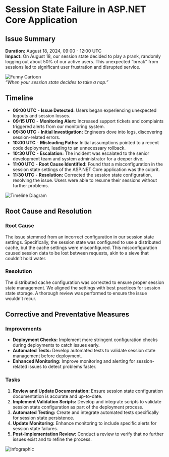 # Session State Failure in ASP.NET Core Application

## Issue Summary

**Duration:** August 18, 2024, 09:00 - 12:00 UTC  
**Impact:** On August 18, our session state decided to play a prank, randomly logging out about 50% of our active users. This unexpected “break” from sessions led to significant user frustration and disrupted service.

![Funny Cartoon](https://example.com/funny-cartoon.jpg)  
*“When your session state decides to take a nap.”*

## Timeline

- **09:00 UTC** - **Issue Detected:** Users began experiencing unexpected logouts and session losses.
- **09:15 UTC** - **Monitoring Alert:** Increased support tickets and complaints triggered alerts from our monitoring system.
- **09:30 UTC** - **Initial Investigation:** Engineers dove into logs, discovering session-related errors.
- **10:00 UTC** - **Misleading Paths:** Initial assumptions pointed to a recent code deployment, leading to an unnecessary rollback.
- **10:30 UTC** - **Escalation:** The incident was escalated to the senior development team and system administrator for a deeper dive.
- **11:00 UTC** - **Root Cause Identified:** Found that a misconfiguration in the session state settings of the ASP.NET Core application was the culprit.
- **11:30 UTC** - **Resolution:** Corrected the session state configuration, resolving the issue. Users were able to resume their sessions without further problems.

![Timeline Diagram](https://example.com/timeline-diagram.png)

## Root Cause and Resolution

### Root Cause

The issue stemmed from an incorrect configuration in our session state settings. Specifically, the session state was configured to use a distributed cache, but the cache settings were misconfigured. This misconfiguration caused session data to be lost between requests, akin to a sieve that couldn’t hold water.

### Resolution

The distributed cache configuration was corrected to ensure proper session state management. We aligned the settings with best practices for session state storage. A thorough review was performed to ensure the issue wouldn’t recur.

## Corrective and Preventative Measures

### Improvements

- **Deployment Checks:** Implement more stringent configuration checks during deployments to catch issues early.
- **Automated Tests:** Develop automated tests to validate session state management before deployment.
- **Enhanced Monitoring:** Improve monitoring and alerting for session-related issues to detect problems faster.

### Tasks

1. **Review and Update Documentation:** Ensure session state configuration documentation is accurate and up-to-date.
2. **Implement Validation Scripts:** Develop and integrate scripts to validate session state configuration as part of the deployment process.
3. **Automated Testing:** Create and integrate automated tests specifically for session state persistence.
4. **Update Monitoring:** Enhance monitoring to include specific alerts for session state failures.
5. **Post-Implementation Review:** Conduct a review to verify that no further issues exist and to refine the process.

![Infographic](https://example.com/infographic.png)
